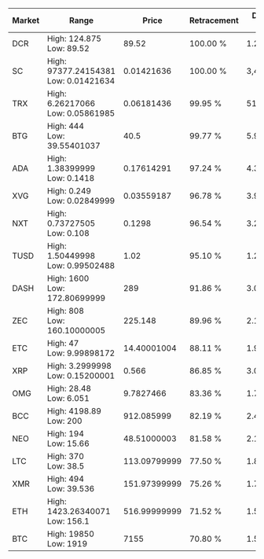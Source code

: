 | Market | Range | Price| Retracement | Doubles to 50% |
| --- | --- | --- | --- | --- |
| DCR | High: 124.875<br />Low: 89.52 | 89.52 | 100.00 % | 1.20 |
| SC | High: 97377.24154381<br />Low: 0.01421634 | 0.01421636 | 100.00 % | 3,424,830.82 |
| TRX | High: 6.26217066<br />Low: 0.05861985 | 0.06181436 | 99.95 % | 51.13 |
| BTG | High: 444<br />Low: 39.55401037 | 40.5 | 99.77 % | 5.97 |
| ADA | High: 1.38399999<br />Low: 0.1418 | 0.17614291 | 97.24 % | 4.33 |
| XVG | High: 0.249<br />Low: 0.02849999 | 0.03559187 | 96.78 % | 3.90 |
| NXT | High: 0.73727505<br />Low: 0.108 | 0.1298 | 96.54 % | 3.26 |
| TUSD | High: 1.50449998<br />Low: 0.99502488 | 1.02 | 95.10 % | 1.23 |
| DASH | High: 1600<br />Low: 172.80699999 | 289 | 91.86 % | 3.07 |
| ZEC | High: 808<br />Low: 160.10000005 | 225.148 | 89.96 % | 2.15 |
| ETC | High: 47<br />Low: 9.99898172 | 14.40001004 | 88.11 % | 1.98 |
| XRP | High: 3.2999998<br />Low: 0.15200001 | 0.566 | 86.85 % | 3.05 |
| OMG | High: 28.48<br />Low: 6.051 | 9.7827466 | 83.36 % | 1.76 |
| BCC | High: 4198.89<br />Low: 200 | 912.085999 | 82.19 % | 2.41 |
| NEO | High: 194<br />Low: 15.66 | 48.51000003 | 81.58 % | 2.16 |
| LTC | High: 370<br />Low: 38.5 | 113.09799999 | 77.50 % | 1.81 |
| XMR | High: 494<br />Low: 39.536 | 151.97399999 | 75.26 % | 1.76 |
| ETH | High: 1423.26340071<br />Low: 156.1 | 516.99999999 | 71.52 % | 1.53 |
| BTC | High: 19850<br />Low: 1919 | 7155 | 70.80 % | 1.52 |
